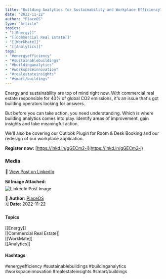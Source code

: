 ```yaml
---
title: "Building Analytics for Sustainability and Workplace Efficiency"  
date: "2022-11-22"  
author: "PlaceOS"  
type: "Article"  
topics:  
- "[[Energy]]"  
- "[[Commercial Real Estate]]"  
- "[[WorkMate]]"  
- "[[Analytics]]"
tags:  
- "#energyefficiency"  
- "#sustainablebuildings"  
- "#buildinganalytics"  
- "#workspaceinnovation"  
- "#realestateinsights"  
- "#smart/buildings" 
---
```

Energy and sustainability are top of mind right now. With commercial real estate responsible for 40% of global CO2 emissions, it's an issue that's got building operators looking for answers.

But before you can take action, you need understanding. Which is where building analytics comes into play. Identify areas of improvement, gain insights and take meaningful action.

We'll also be covering our Outlook Plugin for Room & Desk Booking and our redesign of our workplace application.

**Register now:** [https://lnkd.in/gGECm2-i](https://lnkd.in/gGECm2-i)

### Media

🔗 [View Post on LinkedIn](https://www.linkedin.com/feed/update/urn:li:activity:7000970379427020800)  
  
🖼 **Image Attached:**  
![LinkedIn Post Image](https://media.licdn.com/dms/image/v2/D5612AQHo9c-P2loJjA/article-cover_image-shrink_423_752/article-cover_image-shrink_423_752/0/1669160102324?e=1747267200&v=beta&t=vIZCFUbJ1z3gBfCKLxQIdDiiHCpnZKoubJU1uIGWAw8)  
  
👤 **Author:** [PlaceOS](https://www.linkedin.com/in/jonathanmcfarlane/)  
🗓️ **Date:** 2022-11-22

#### Topics

[[Energy]]  
[[Commercial Real Estate]]  
[[WorkMate]]  
[[Analytics]]  

#### Hashtags

#energyefficiency #sustainablebuildings #buildinganalytics #workspaceinnovation #realestateinsights #smart/buildings